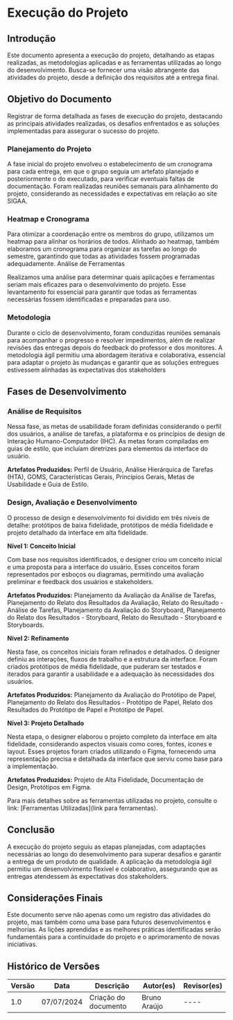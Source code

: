 # Execução do Projeto

## Introdução

Este documento apresenta a execução do projeto, detalhando as etapas realizadas, as metodologias aplicadas e as ferramentas utilizadas ao longo do desenvolvimento. Busca-se fornecer uma visão abrangente das atividades do projeto, desde a definição dos requisitos até a entrega final.

## Objetivo do Documento

Registrar de forma detalhada as fases de execução do projeto, destacando as principais atividades realizadas, os desafios enfrentados e as soluções implementadas para assegurar o sucesso do projeto.

### Planejamento do Projeto

A fase inicial do projeto envolveu o estabelecimento de um cronograma para cada entrega, em que o grupo seguia um artefato planejado e posteriormente o do executado, para verificar eventuais faltas de documentação. Foram realizadas reuniões semanais para alinhamento do projeto, considerando as necessidades e expectativas em relação ao site SIGAA.

### Heatmap e Cronograma

Para otimizar a coordenação entre os membros do grupo, utilizamos um heatmap para alinhar os horários de todos. Alinhado ao heatmap, também elaboramos um cronograma para organizar as tarefas ao longo do semestre, garantindo que todas as atividades fossem programadas adequadamente.
Análise de Ferramentas

Realizamos uma análise para determinar quais aplicações e ferramentas seriam mais eficazes para o desenvolvimento do projeto. Esse levantamento foi essencial para garantir que todas as ferramentas necessárias fossem identificadas e preparadas para uso.

### Metodologia

Durante o ciclo de desenvolvimento, foram conduzidas reuniões semanais para acompanhar o progresso e resolver impedimentos, além de realizar revisões das entregas depois do feedback do professor e dos monitores. A metodologia ágil permitiu uma abordagem iterativa e colaborativa, essencial para adaptar o projeto às mudanças e garantir que as soluções entregues estivessem alinhadas às expectativas dos stakeholders

## Fases de Desenvolvimento

### Análise de Requisitos

Nessa fase, as metas de usabilidade foram definidas considerando o perfil dos usuários, a análise de tarefas, a plataforma e os princípios de design de Interação Humano-Computador (IHC). As metas foram compiladas em guias de estilo, que incluíam diretrizes para elementos da interface do usuário.

**Artefatos Produzidos:** Perfil de Usuário, Análise Hierárquica de Tarefas (HTA), GOMS, Características Gerais, Princípios Gerais, Metas de Usabilidade e Guia de Estilo.

### Design, Avaliação e Desenvolvimento

O processo de design e desenvolvimento foi dividido em três níveis de detalhe: protótipos de baixa fidelidade, protótipos de média fidelidade e projeto detalhado da interface em alta fidelidade.

**Nível 1: Conceito Inicial**

Com base nos requisitos identificados, o designer criou um conceito inicial e uma proposta para a interface do usuário. Esses conceitos foram representados por esboços ou diagramas, permitindo uma avaliação preliminar e feedback dos usuários e stakeholders.

**Artefatos Produzidos:** Planejamento da Avaliação da Análise de Tarefas, Planejamento do Relato dos Resultados da Avaliação, Relato do Resultado - Análise de Tarefas, Planejamento da Avaliação do Storyboard, Planejamento do Relato dos Resultados - Storyboard, Relato do Resultado - Storyboard e Storyboards.

**Nível 2: Refinamento**

Nesta fase, os conceitos iniciais foram refinados e detalhados. O designer definiu as interações, fluxos de trabalho e a estrutura da interface. Foram criados protótipos de média fidelidade, que puderam ser testados e iterados para garantir a usabilidade e a adequação às necessidades dos usuários.

**Artefatos Produzidos:** Planejamento da Avaliação do Protótipo de Papel, Planejamento do Relato dos Resultados - Protótipo de Papel, Relato dos Resultados do Protótipo de Papel e Protótipo de Papel.

**Nível 3: Projeto Detalhado**

Nesta etapa, o designer elaborou o projeto completo da interface em alta fidelidade, considerando aspectos visuais como cores, fontes, ícones e layout. Esses projetos foram criados utilizando o Figma, fornecendo uma representação precisa e detalhada da interface que serviu como base para a implementação.

**Artefatos Produzidos:** Projeto de Alta Fidelidade, Documentação de Design, Protótipos em Figma.

Para mais detalhes sobre as ferramentas utilizadas no projeto, consulte o link: [Ferramentas Utilizadas](link para ferramentas).

## Conclusão

A execução do projeto seguiu as etapas planejadas, com adaptações necessárias ao longo do desenvolvimento para superar desafios e garantir a entrega de um produto de qualidade. A aplicação da metodologia ágil permitiu um desenvolvimento flexível e colaborativo, assegurando que as entregas atendessem às expectativas dos stakeholders.

## Considerações Finais

Este documento serve não apenas como um registro das atividades do projeto, mas também como uma base para futuros desenvolvimentos e melhorias. As lições aprendidas e as melhores práticas identificadas serão fundamentais para a continuidade do projeto e o aprimoramento de novas iniciativas.

## Histórico de Versões

| Versão | Data      | Descrição             | Autor(es)     | Revisor(es)   |
|--------|-----------|-----------------------|---------------|---------------|
| 1.0    | 07/07/2024| Criação do documento  | Bruno Araújo  | ----          |
